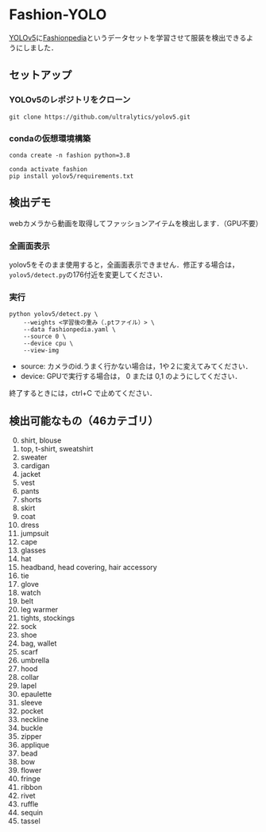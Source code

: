 # Fashion-YOLO
[YOLOv5](https://github.com/ultralytics/yolov5)に[Fashionpedia](https://fashionpedia.github.io/home/index.html)というデータセットを学習させて服装を検出できるようにしました．

## セットアップ
### YOLOv5のレポジトリをクローン
```
git clone https://github.com/ultralytics/yolov5.git
```
### condaの仮想環境構築
```
conda create -n fashion python=3.8
```
```
conda activate fashion
pip install yolov5/requirements.txt
```

## 検出デモ
webカメラから動画を取得してファッションアイテムを検出します．（GPU不要）
### 全画面表示
yolov5をそのまま使用すると，全画面表示できません．修正する場合は，`yolov5/detect.py`の176付近を変更してください．
### 実行
```
python yolov5/detect.py \
    --weights <学習後の重み（.ptファイル）> \
    --data fashionpedia.yaml \
    --source 0 \
    --device cpu \
    --view-img
```
- source: カメラのid.うまく行かない場合は，1や２に変えてみてください．
- device: GPUで実行する場合は， 0 または 0,1 のようにしてください．

終了するときには，ctrl+C で止めてください．

## 検出可能なもの（46カテゴリ）
0. shirt, blouse
0. top, t-shirt, sweatshirt
0. sweater
0. cardigan
0. jacket
0. vest
0. pants
0. shorts
0. skirt
0. coat
0. dress
0. jumpsuit
0. cape
0. glasses
0. hat
0. headband, head covering, hair accessory
0. tie
0. glove
0. watch
0. belt
0. leg warmer
0. tights, stockings
0. sock
0. shoe
0. bag, wallet
0. scarf
0. umbrella
0. hood
0. collar
0. lapel
0. epaulette
0. sleeve
0. pocket
0. neckline
0. buckle
0. zipper
0. applique
0. bead
0. bow
0. flower
0. fringe
0. ribbon
0. rivet
0. ruffle
0. sequin
0. tassel
